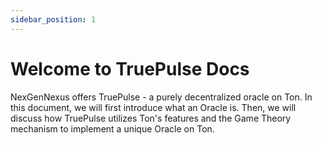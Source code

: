 ```yaml
---
sidebar_position: 1
---
```


# Welcome to TruePulse Docs

NexGenNexus offers TruePulse - a purely decentralized oracle on Ton. In this document, we will first introduce what an Oracle is. Then, we will discuss how TruePulse utilizes Ton's features and the Game Theory mechanism to implement a unique Oracle on Ton.
